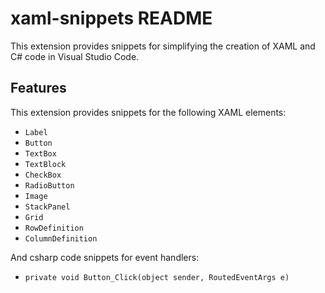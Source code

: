 # xaml-snippets README

This extension provides snippets for simplifying the creation of XAML and C# code in Visual Studio Code.

## Features

This extension provides snippets for the following XAML elements:

* `Label`
* `Button`
* `TextBox`
* `TextBlock`
* `CheckBox`
* `RadioButton`
* `Image`
* `StackPanel`
* `Grid`
* `RowDefinition`
* `ColumnDefinition`

And csharp code snippets for event handlers:

* `private void Button_Click(object sender, RoutedEventArgs e)`